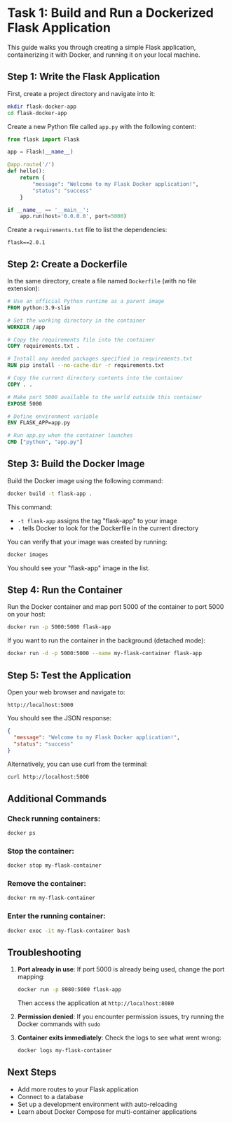 # Task 1: Build and Run a Dockerized Flask Application

This guide walks you through creating a simple Flask application, containerizing it with Docker, and running it on your local machine.

## Step 1: Write the Flask Application

First, create a project directory and navigate into it:

```bash
mkdir flask-docker-app
cd flask-docker-app
```

Create a new Python file called `app.py` with the following content:

```python
from flask import Flask

app = Flask(__name__)

@app.route('/')
def hello():
    return {
        "message": "Welcome to my Flask Docker application!",
        "status": "success"
    }

if __name__ == '__main__':
    app.run(host='0.0.0.0', port=5000)
```

Create a `requirements.txt` file to list the dependencies:

```
flask==2.0.1
```

## Step 2: Create a Dockerfile

In the same directory, create a file named `Dockerfile` (with no file extension):

```dockerfile
# Use an official Python runtime as a parent image
FROM python:3.9-slim

# Set the working directory in the container
WORKDIR /app

# Copy the requirements file into the container
COPY requirements.txt .

# Install any needed packages specified in requirements.txt
RUN pip install --no-cache-dir -r requirements.txt

# Copy the current directory contents into the container
COPY . .

# Make port 5000 available to the world outside this container
EXPOSE 5000

# Define environment variable
ENV FLASK_APP=app.py

# Run app.py when the container launches
CMD ["python", "app.py"]
```

## Step 3: Build the Docker Image

Build the Docker image using the following command:

```bash
docker build -t flask-app .
```

This command:
- `-t flask-app` assigns the tag "flask-app" to your image
- `.` tells Docker to look for the Dockerfile in the current directory

You can verify that your image was created by running:

```bash
docker images
```

You should see your "flask-app" image in the list.

## Step 4: Run the Container

Run the Docker container and map port 5000 of the container to port 5000 on your host:

```bash
docker run -p 5000:5000 flask-app
```

If you want to run the container in the background (detached mode):

```bash
docker run -d -p 5000:5000 --name my-flask-container flask-app
```

## Step 5: Test the Application

Open your web browser and navigate to:

```
http://localhost:5000
```

You should see the JSON response:

```json
{
  "message": "Welcome to my Flask Docker application!",
  "status": "success"
}
```

Alternatively, you can use curl from the terminal:

```bash
curl http://localhost:5000
```

## Additional Commands

### Check running containers:
```bash
docker ps
```

### Stop the container:
```bash
docker stop my-flask-container
```

### Remove the container:
```bash
docker rm my-flask-container
```

### Enter the running container:
```bash
docker exec -it my-flask-container bash
```

## Troubleshooting

1. **Port already in use**: If port 5000 is already being used, change the port mapping:
   ```bash
   docker run -p 8080:5000 flask-app
   ```
   Then access the application at `http://localhost:8080`

2. **Permission denied**: If you encounter permission issues, try running the Docker commands with `sudo`

3. **Container exits immediately**: Check the logs to see what went wrong:
   ```bash
   docker logs my-flask-container
   ```

## Next Steps

- Add more routes to your Flask application
- Connect to a database
- Set up a development environment with auto-reloading
- Learn about Docker Compose for multi-container applications